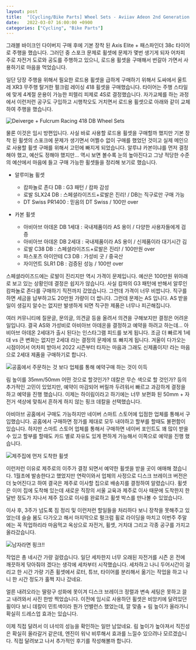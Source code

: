 ```yaml
---
layout: post
title:  "[Cycling/Bike Parts] Wheel Sets - Aviiav Adeon 2nd Generation DB 50mm"
date:   2022-03-07 16:00:00 +0900
categories: ["Cycling", "Bike Parts"]
---
```

그래블 바이크인 다이버지 구매 후에 기본 장착 된 Axis Elite + 패스파인더 38c 타이어로 주행을 했습니다.
그러던 중 스포크 문제로 휠셋에 문제가 몇번 생기게 되자 어차피 주로 자전거 도로와 공도를 주행하고 있으니,
로드용 휠셋을 구매해서 번갈아 가면서 사용하기로 마음을 먹었습니다.


일단 당장 주행을 위해서 필요한 로드용 휠셋을 급하게 구매하기 위해서 도싸에서 울트레 XR3 무주행 탈거한
펄크럼 레이싱 418 휠셋을 구매했습니다. 타이어는 주행 스타일에 맞게 4계절 운용이 가능한 피렐리 피제로 4S로
결정했습니다. 자가교체를 하는 과정에서 이런저런 공구도 구입하고 시행착오도 거치면서 로드용 휠셋으로 아래와 같이
교체하여 주행을 했습니다.

![Deiverge + Fulcrum Racing 418 DB Wheel Sets](https://img1.daumcdn.net/thumb/R1280x0/?scode=mtistory2&fname=https%3A%2F%2Fblog.kakaocdn.net%2Fdn%2FbPO89C%2Fbtrvl8tE7mC%2FyCzw0RaomWkf5DkkxSGWUk%2Fimg.png)


물론 이것은 임시 방편입니다. 사실 바로 사용할 로드용 휠셋을 구매할까 했지만 기본 장착 된 휠셋의 스포크에 문제가
생기면서 어쩔수 없이 구매를 했었던 것이고 실제 메인으로 사용할 휠셋 구매를 위해서 고민에 빠지게 되었습니다.
알루냐 카본이냐를 먼저 결정해야 했고, 예산도 정해야 했지만... 역시 보면 볼수록 눈의 높아진다고 그냥 적당한 수준의
예산에서 마음에 들고 구매 가능한 휠셋들을 정리해 보기로 했습니다.


- 알루미늄 휠셋
  - 캄파놀로 존다 DB : G3 패턴 / 캄파 감성 
  - 로발 SLX24 DB : 스페셜라이즈드+로발은 진리! / DB는 직구로만 구매 가능
  - DT Swiss PR1400 : 믿음의 DT Swiss / 100만 over


- 카본 휠셋
  - 아비아브 아데온 DB 1세대 : 국내제품이라 AS 용이 / 다양한 사용자들에게 검증
  - 아비아브 아데온 DB 2세대 : 국내제품이라 AS 용이 / 신제품이라 대기시간 김
  - 로발 C38 DB : 스페셜라이즈드+로발은 진리! / 100만원 over
  - 파스포츠 아이안테 C3 DB : 가성비 굿 / 중국산
  - 자이언트 SLR1 DB : 검증된 성능 / 100만 over


스페셜라이즈드에는 로발이 진리지만 역시 가격이 문제입니다. 예산은 100만원 위아래로 보고 있는 상황인데 결정은
쉽지가 않습니다. 사실 캄파의 G3 패턴에 반해서 알루인 캄파놀로 존다를 구매하기 직전까지 갔었습니다. 그런데 가격이
너무 비쌉니다. 직구를 하면 세금을 납부하고도 20만원 가량이 더 쌉니다. 그런데 문제는 AS 입니다.
AS 받을일이 생길지 알수는 없지만 발생하게 되면 직구한 제품은 너무나 피곤해집니다.

여러 커뮤니티에 질문글, 문의글, 의견글 등을 올려서 의견을 구해보지만 결정은 어려운 일입니다. 결국 AS와 가성비로
아비아브 아데온을 결정하고 예약을 하려고 하는데... 아비아브 아데온 2세대가 출시 된다는 인스타그램 피드를 보게 됩니다.
조금 더 빠르게 1세대 vs 큰 변화는 없지만 2세대 라는 결정의 문제에 또 빠지게 됩니다. 겨울이 다가오는 시점이어서
어차피 받아서 2022 시즌부터 타자는 마음과 그래도 신제품이지! 라는 마음으로 2세대 제품을 구매하기로 합니다. 


![공홈에서 주문하는 것 보다 업체를 통해 예약구매 하는 것이 이득](https://img1.daumcdn.net/thumb/R1280x0/?scode=mtistory2&fname=https%3A%2F%2Fblog.kakaocdn.net%2Fdn%2FbaB79F%2Fbtrvl79lRDh%2Fc8d7GQnaFDboiWBf7MXuEK%2Fimg.png)


림 높이를 35mm/50mm 어떤 것으로 할것인가? 데칼은 무슨 색으로 할 것인가? 등의 추가적인 고민이 있었지만,
예약이 마감되어 버릴까 두려워서 빠르고 과감하게 결정을 하고 예약을 진행 했습니다. 이제는 하이림이라고 하기에는
너무 보편화 된 50mm + 자전거 색상에 맞춰서 흔하게 하지 않는 핑크 데칼을 선택했습니다.


아비아브 공홈에서 구매도 가능하지만 네이버 스마트 스토어에 입점한 업체를 통해서 구입했습니다. 공홈에서 구매하면
정가를 제대로 모두 내야하고 할부를 할때도 불편함이 있습니다. 하지만 스마트 스토어 업체를 통해서 구매하면 네이버 포인트도
꽤 많이 받을 수 있고 할부를 할때도 카드 별로 자유도 있게 편하게 가능해서 이쪽으로 예약을 진행 했습니다.

![제주집에 먼저 도착한 휠셋](https://img1.daumcdn.net/thumb/R1280x0/?scode=mtistory2&fname=https%3A%2F%2Fblog.kakaocdn.net%2Fdn%2FPrz5h%2Fbtrvne8gdtd%2FxcqSzfBCF8scp4ZfA5iq5k%2Fimg.png)


이런저런 이유로 제주로의 이주가 결정 되면서 예약한 휠셋을 받을 곳이 애매해 졌습니다. 1월초에 발송한다고 했었지만
연락이와서 업체의 사정으로 디스크 브레이크 버전은 더 늦어진다고 하여 결국은 제주로 이사할 집으로 배송지를 결정하여
알렸습니다. 휠셋은 이미 집에 도착해 있는데 새로운 직장의 서울 교육과 제주로 이사 때문에 도착한지 한달반 정도가 지나서
제주 집으로 이사를 완료하고 휠셋 박스를 만나볼 수 있었습니다.

이사 후, 3주가 넘도록 짐 정리 및 이런저런 할일들을 처리하다 보니 장착을 못해주고 있었는데 슬슬 봄도 다가오고 해서
마지막으로 펄크럼 휠로 라이딩을 마치고 이번주 주말에는 꼭 작업하리라 마음먹고 옥상으로 자전거, 휠셋, 거치대
그리고 각종 공구를 가지고 올라갔습니다.


![남자라면 핑크!!](https://img1.daumcdn.net/thumb/R1280x0/?scode=mtistory2&fname=https%3A%2F%2Fblog.kakaocdn.net%2Fdn%2Fl0j2y%2FbtrvoApFh4c%2FScrYBKlLIK7KKVhZAbXfzk%2Fimg.png)


작업은 총 네시간 가량 걸렸습니다. 일단 세차한지 너무 오래된 자전거를 시즌 온 전에 깨끗하게 닦아줘야 겠다는 생각에
세차부터 시작했습니다. 세차하고 나니 두어시간이 걸리고 한 시간 가량 기존 휠셋에서 로터, 튜브, 타이어를 분리해서
옮기는 작업을 하고 나니 한 시간 정도가 훌쩍 지나 갔네요.


얼른 내려오라는 딸랑구 성화에 못이겨 디스크 브레이크 정렬과 변속 세팅은 못하고 끌고 내려와서 사진 한방 찍었습니다.
이전에 임시로 사용하던 휠셋은 비앙키에 달려있던 휠이다 보니 데칼이 민트색이라 뭔가 언밸런스 했었는데, 깔 맞춤 + 
림 높이가 올라가니 확실히 드레스업 효과는 있습니다.


이제 직접 달려서 이 녀석의 성능을 확인하는 일만 남았네요. 림 높이가 높아져서 직진성은 확실히 올라갈거 같은데,
엔진이 워낙 비루해서 효과를 느낄수 있으려나 모르겠습니다. 직접 달려보고 나서 추가적인 후기를 작성해볼까 합니다.
